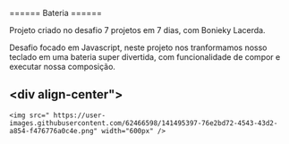 ====== Bateria ======

 Projeto criado no desafio 7 projetos em 7 dias, com Bonieky Lacerda.

 Desafio focado em Javascript, neste projeto nos tranformamos nosso teclado em uma bateria super divertida, com funcionalidade de compor e executar nossa composição.
 
 ## <div align-center">
    <img src=" https://user-images.githubusercontent.com/62466598/141495397-76e2bd72-4543-43d2-a854-f476776a0c4e.png" width="600px" />
   </div>

